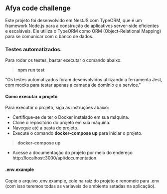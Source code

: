 ## Afya code challenge

Este projeto foi desenvolvido em NestJS com TypeORM, que é um framework Node.js para a construção de aplicativos server-side eficientes e escaláveis. Ele utiliza o TypeORM como ORM (Object-Relational Mapping) para se comunicar com o banco de dados.
### Testes automatizados.

Para rodar os testes, bastar executar o comando abaixo:

> **npm run test**

"Os testes automatizados foram desenvolvidos utilizando a ferramenta Jest, com mocks para testar apenas a camada de domínio e a service."

#### Como executar o projeto

Para executar o projeto, siga as instruções abaixo:

- Certifique-se de ter o Docker instalado em sua máquina.
- Clone o repositório do projeto em sua máquina.
- Navegue até a pasta do projeto.
- Execute o comando **docker-compose up** para iniciar o projeto.
> **docker-compose up** 
- Acesse a documentação do projeto por meio do endereço http://localhost:3000/api/documentation.

#### .env.example
Copie o arquivo .env.example, cole na raiz do projeto e renomeie para .env (com isso teremos todas as variaveis de ambiente setadas na aplicação).